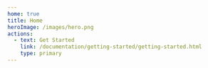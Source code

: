 ```yaml
---
home: true
title: Home
heroImage: /images/hero.png
actions:
  - text: Get Started
    link: /documentation/getting-started/getting-started.html
    type: primary
---
```

